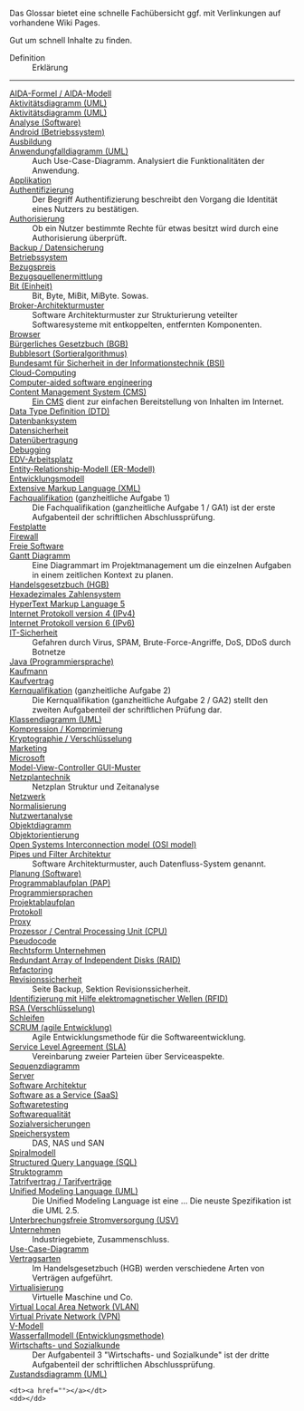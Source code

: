 Das Glossar bietet eine schnelle Fachübersicht ggf. mit Verlinkungen auf vorhandene Wiki Pages.

Gut um schnell Inhalte zu finden. 

<dl>
    <dt>Definition</dt>
    <dd>Erklärung</dd>

<hr />

<dt><a href="AIDA">AIDA-Formel / AIDA-Modell</a></dt>
    <dd></dd>
    <dt><a href="ACL">Aktivitätsdiagramm (UML)</a></dt>
    <dd></dd>
    <dt><a href="Aktivitaetsdiagramm">Aktivitätsdiagramm (UML)</a></dt>
    <dd></dd>
    <dt><a href="Analyse">Analyse (Software)</a></dt>
    <dd></dd>
    <dt><a href="Android">Android (Betriebssystem)</a></dt>
    <dd></dd>
    <dt><a href="Ausbildung">Ausbildung</a></dt>
    <dd></dd>
    <dt><a href="Anwendungsfalldiagramm">Anwendungfalldiagramm (UML)</a></dt>
    <dd>Auch Use-Case-Diagramm. Analysiert die Funktionalitäten der Anwendung.</dd>
    <dt><a href="Applikation">Applikation</a></dt>
    <dd></dd>
    <dt><a href="Authentifizierung">Authentifizierung</a></dt>
    <dd>Der Begriff Authentifizierung beschreibt den Vorgang die Identität eines Nutzers zu bestätigen.</dd>
    <dt><a href="Authorisierung">Authorisierung</a></dt>
    <dd>Ob ein Nutzer bestimmte Rechte für etwas besitzt wird durch eine Authorisierung überprüft.</dd>

<dt><a href="Backup">Backup / Datensicherung</a></dt>
    <dd></dd>
    <dt><a href="Betriebssystem">Betriebssystem</a></dt>
    <dd></dd>
    <dt><a href="Bezugsquellenermittlung">Bezugspreis</a></dt>
    <dd></dd>
    <dt><a href="Bezugsquellenermittlung">Bezugsquellenermittlung</a></dt>
    <dd></dd>
    <dt><a href="Bit">Bit (Einheit)</a></dt>
    <dd>Bit, Byte, MiBit, MiByte. Sowas.</dd>
    <dt><a href="Broker">Broker-Architekturmuster</a></dt>
    <dd>Software Architekturmuster zur Strukturierung veteilter Softwaresysteme mit entkoppelten, entfernten Komponenten.</dd>
    <dt><a href="Browser">Browser</a></dt>
    <dd></dd>
    <dt><a href="BGB">Bürgerliches Gesetzbuch (BGB)</a></dt>
    <dd></dd>
    <dt><a href="Bubblesort">Bubblesort (Sortieralgorithmus)</a></dt>
    <dd></dd>
    <dt><a href="BSI">Bundesamt für Sicherheit in der Informationstechnik (BSI)</a></dt>
    <dd></dd>

<dt><a href="Cloud-Computing">Cloud-Computing</a></dt>
    <dd></dd>
    <dt><a href="CASE">Computer-aided software engineering</a></dt>
    <dd></dd>
    <dt><a href="CMS">Content Management System (CMS)</CMS></dt>
    <dd>Ein <a href="CMS">CMS</a> dient zur einfachen Bereitstellung von Inhalten im Internet.</dd>

<dt><a href="DTD">Data Type Definition (DTD)</a></dt>
    <dd></dd>
    <dt><a href="Datenbanksystem">Datenbanksystem</a></dt>
    <dd> </dd>
    <dt><a href="Datensicherheit">Datensicherheit</a></dt>
    <dd></dd>
    <dt><a href="Datenuebertragung">Datenübertragung</a></dt>
    <dd></dd>
    <dt><a href="Debugging">Debugging</a></dt>
    <dd></dd>
    
<dt><a href="EDV-Arbeitsplatz">EDV-Arbeitsplatz</a></dt>
    <dd></dd>
    <dt><a href="Entity-Relationship-Modell">Entity-Relationship-Modell (ER-Modell)</a></dt>
    <dd></dd>
    <dt><a href="Entwicklungsmodell">Entwicklungsmodell</a></dt>
    <dd></dd>
    <dt><a href="XML">Extensive Markup Language (XML)</a></dt>
    <dd></dd>


<dt><a href="GA1">Fachqualifikation</a> (ganzheitliche Aufgabe 1)</dt>
    <dd>Die Fachqualifikation (ganzheitliche Aufgabe 1 / GA1) ist der erste Aufgabenteil der schriftlichen Abschlussprüfung.</dd>
    <dt><a href="Festplatte">Festplatte</a></dt>
    <dd></dd>
    <dt><a href="Firewall">Firewall</a></dt>
    <dd></dd>
    <dt><a href="Freie-Software">Freie Software</a></dt>
    <dd></dd>
    
<dt><a href="GANTT">Gantt Diagramm</a></dt>
    <dd>Eine Diagrammart im Projektmanagement um die einzelnen Aufgaben in einem zeitlichen Kontext zu planen.</dd>

<dt><a href="Handelsgesetzbuch">Handelsgesetzbuch (HGB)</a></dt>
    <dd></dd>
    <dt><a href="Hexadezimal">Hexadezimales Zahlensystem</a></dt>
    <dd></dd>
    <dt><a href="HTML5">HyperText Markup Language 5</a></dt>
    <dd></dd>

<dt><a href="IPv4">Internet Protokoll version 4 (IPv4)</a></dt>
    <dd></dd>
    <dt><a href="IPv6">Internet Protokoll version 6 (IPv6)</a></dt>
    <dd></dd>
    <dt><a href="IT-Sicherheit">IT-Sicherheit</a></dt>
    <dd>Gefahren durch Virus, SPAM, Brute-Force-Angriffe, DoS, DDoS durch Botnetze</dd>
    
<dt><a href="Java">Java (Programmiersprache)</a></dt>
    <dd></dd>

<dt><a href="Kaufmann">Kaufmann</a></dt>
    <dd></dd>
    <dt><a href="Kaufvertrag">Kaufvertrag</a></dt>
    <dd></dd>
    <dt><a href="GA2">Kernqualifikation</a> (ganzheitliche Aufgabe 2)</dt>
    <dd>Die Kernqualifikation (ganzheitliche Aufgabe 2 / GA2) stellt den zweiten Aufgabenteil der schriftlichen Prüfung dar.</dd>
    <dt><a href="Klassendiagramm">Klassendiagramm (UML)</a></dt>
    <dd></dd>
    <dt><a href="Komprimierung">Kompression / Komprimierung</a></dt>
    <dd></dd>
    <dt><a href="Kryptographie">Kryptographie / Verschlüsselung</a></dt>
    <dd></dd>

<dt><a href="Marketing">Marketing</a></dt>
    <dd></dd>
    <dt><a href="Microsoft">Microsoft</a></dt>
    <dd></dd>
    <dt><a href="MVC">Model-View-Controller GUI-Muster</a></dt>
    <dd></dd>
    
<dt><a href="Netzplantechnik">Netzplantechnik</a></dt>
    <dd>Netzplan Struktur und Zeitanalyse</dd>
    <dt><a href="Netzwerk">Netzwerk</a></dt>
    <dd></dd>
    <dt><a href="Normalisierung">Normalisierung</a></dt>
    <dd></dd>
    <dt><a href="Nutzwertanalyse">Nutzwertanalyse</a></dt>
    <dd></dd>
    
<dt><a href="Objektdiagramm">Objektdiagramm</a></dt>
    <dd></dd>
    <dt><a href="Objektorientierung">Objektorientierung</a></dt>
    <dd></dd>
    <dt><a href="OSI">Open Systems Interconnection model (OSI model)</a></dt>
    <dd></dd>

<dt><a href="Pipes-Filters-Architektur">Pipes und Filter Architektur</a></dt>
    <dd>Software Architekturmuster, auch Datenfluss-System genannt.</dd>
    <dt><a href="Planung">Planung (Software)</a></dt>
    <dd></dd>
    <dt><a href="Programmablaufplan">Programmablaufplan (PAP)</a></dt>
    <dd></dd>
    <dt><a href="Programmiersprachen">Programmiersprachen</a></dt>
    <dd></dd>
    <dt><a href="projektablaufplan">Projektablaufplan</a></dt>
    <dd></dd>
    <dt><a href="Protokoll">Protokoll</a></dt>
    <dd></dd>
    <dt><a href="Proxy">Proxy</a></dt>
    <dd></dd>
    <dt><a href="Prozessor">Prozessor / Central Processing Unit (CPU)</a></dt>
    <dd></dd>
    <dt><a href="Pseudocode">Pseudocode</a></dt>
    <dd></dd>
    
<dt><a href="Rechtsform">Rechtsform Unternehmen</a></dt>
    <dd></dd>
    <dt><a href="RAID">Redundant Array of Independent Disks (RAID)</a></dt>
    <dd></dd>
    <dt><a href="Refactoring">Refactoring</a></dt>
    <dd></dd>
    <dt><a href="Backup">Revisionssicherheit</a></dt>
    <dd>Seite Backup, Sektion Revisionssicherheit.</dd>
    <dt><a href="RFID">Identifizierung mit Hilfe elektromagnetischer Wellen (RFID)</a></dt>
    <dd></dd>
    <dt><a href="RSA">RSA (Verschlüsselung)</a></dt>
    <dd></dd>

<dt><a href="Schleifen">Schleifen</a></dt>
    <dd></dd>
    <dt><a href="SCRUM">SCRUM (agile Entwicklung)</a></dt>
    <dd>Agile Entwicklungsmethode für die Softwareentwicklung.</dd>
    <dt><a href="SLA">Service Level Agreement (SLA)</a></dt>
    <dd>Vereinbarung zweier Parteien über Serviceaspekte.</dd>
    <dt><a href="Sequenzdiagramm">Sequenzdiagramm</a></dt>
    <dd></dd>
    <dt><a href="Server">Server</a></dt>
    <dd></dd>
    <dt><a href="Software-Architektur">Software Architektur</a></dt>
    <dd></dd>
    <dt><a href="SaaS">Software as a Service (SaaS)</a></dt>
    <dd></dd>
    <dt><a href="Softwaretesting">Softwaretesting</a></dt>
    <dd></dd>
    <dt><a href="Softwarequalitaet">Softwarequalität</a></dt>
    <dd></dd>
    <dt><a href="Sozialversicherung">Sozialversicherungen</a></dt>
    <dd></dd>
    <dt><a href="Speichersystem">Speichersystem</a></dt>
    <dd>DAS, NAS und SAN</dd>
    <dt><a href="Spiralmodell">Spiralmodell</a></dt>
    <dd></dd>
    <dt><a href="SQL">Structured Query Language (SQL)</a></dt>
    <dd></dd>
    <dt><a href="Struktogramm">Struktogramm</a></dt>
    <dd></dd>
    
<dt><a href="Tarifvertrag">Tatrifvertrag / Tarifverträge</a></dt>
    <dd></dd>
    
<dt><a href="UML25">Unified Modeling Language (UML)</a></dt>
    <dd>Die Unified Modeling Language ist eine ... Die neuste Spezifikation ist die UML 2.5.</dd>
    <dt><a href="Datensicherheit">Unterbrechungsfreie Stromversorgung (USV)</a></dt>
    <dd></dd>
    <dt><a href="Unternehmen">Unternehmen</a></dt>
    <dd>Industriegebiete, Zusammenschluss.</dd>
    <dt><a href="Use-Case-Diagramm">Use-Case-Diagramm</a></dt>
    <dd></dd>

<dt><a href="Vertragsarten">Vertragsarten</a></dt>
    <dd>Im Handelsgesetzbuch (HGB) werden verschiedene Arten von Verträgen aufgeführt.</dd>
    <dt><a href="Virtualisierung">Virtualisierung</a></dt>
    <dd>Virtuelle Maschine und Co.</dd>
    <dt><a href="VLAN">Virtual Local Area Network (VLAN)</a></dt>
    <dd></dd>
    <dt><a href="VPN">Virtual Private Network (VPN)</a></dt>
    <dd></dd>
    <dt><a href="V-Modell">V-Modell</a></dt>
    <dd></dd>
    
<dt><a href="Wasserfallmodell">Wasserfallmodell (Entwicklungsmethode)</a></dt>
    <dd></dd>
    <dt><a href="WirtUndSozi">Wirtschafts- und Sozialkunde</a></dt>
    <dd>Der Aufgabenteil 3 "Wirtschafts- und Sozialkunde" ist der dritte Aufgabenteil der schriftlichen Abschlussprüfung.</dd>
    
<dt><a href="Zustandsdiagramm">Zustandsdiagramm (UML)</a></dt>
    <dd></dd>
</dl>

    <dt><a href=""></a></dt>
    <dd></dd>
